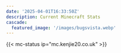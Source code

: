 ```yaml
---
date: '2025-04-01T16:33:50Z'
description: Current Minecraft Stats
cascade:
  featured_image: '/images/bugsvista.webp'
---
```

{{< mc-status ip="mc.kenjie20.co.uk" >}}

